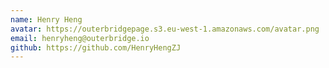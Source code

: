 ```yaml
---
name: Henry Heng
avatar: https://outerbridgepage.s3.eu-west-1.amazonaws.com/avatar.png
email: henryheng@outerbridge.io
github: https://github.com/HenryHengZJ
---
```

